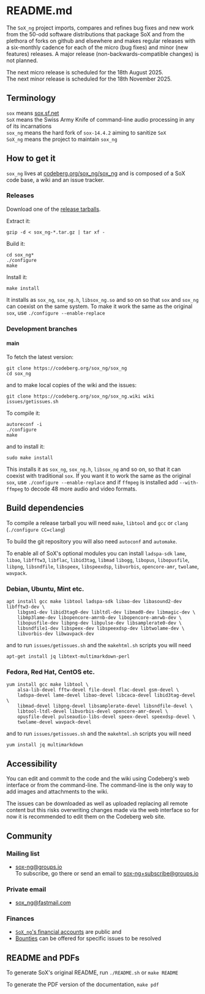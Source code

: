 # README.md

The `SoX_ng` project imports, compares and refines bug fixes and
new work from the 50-odd software distributions that package SoX
and from the plethora of forks on github and elsewhere
and makes regular releases with a six-monthly cadence
for each of the micro (bug fixes) and minor (new features) releases.
A major release (non-backwards-compatible changes) is not planned.

The next micro release is scheduled for the 18th August 2025.<BR>
The next minor release is scheduled for the 18th November 2025.

## Terminology

`sox` means [sox.sf.net](http://sox.sf.net)<BR>
`SoX` means the Swiss Army Knife of command-line audio processing in any of its incarnations<BR>
`sox_ng` means the hard fork of `sox-14.4.2` aiming to sanitize `SoX`<BR>
`SoX_ng` means the project to maintain `sox_ng`

## How to get it

`sox_ng` lives at
[codeberg.org/sox_ng/sox_ng](https://codeberg.org/sox_ng/sox_ng)
and is composed of a SoX code base, a wiki and an issue tracker.

### Releases

Download one of the
[release tarballs](https://codeberg.org/sox_ng/sox_ng/releases).

Extract it:
```
gzip -d < sox_ng-*.tar.gz | tar xf -
```
Build it:
```
cd sox_ng*
./configure
make
```
Install it:
```
make install
```

It installs as `sox_ng`, `sox_ng.h`, `libsox_ng.so` and so on
so that `sox` and `sox_ng` can coexist on the same system.
To make it work the same as the original `sox`, use
`./configure --enable-replace`

### Development branches

#### main

To fetch the latest version:
```
git clone https://codeberg.org/sox_ng/sox_ng
cd sox_ng
```
and to make local copies of the wiki and the issues:
```
git clone https://codeberg.org/sox_ng/sox_ng.wiki wiki
issues/getissues.sh
```

To compile it:
```
autoreconf -i
./configure
make
```
and to install it:
```
sudo make install
```
This installs it as `sox_ng`, `sox_ng.h`, `libsox_ng` and so on,
so that it can coexist with traditional `sox`. If you want it to work
the same as the original `sox`, use `./configure --enable-replace`
and if `ffmpeg` is installed add `--with-ffmpeg` to decode 48 more
audio and video formats.

## Build dependencies

To compile a release tarball you will need `make`, `libtool`
and `gcc` or `clang` (`./configure CC=clang`)

To build the git repository you will also need `autoconf` and `automake`.

To enable all of SoX's optional modules you can install
`ladspa-sdk`
`lame`,
`libao`,
`libfftw3`,
`libflac`,
`libid3tag`,
`libmad`
`libogg`,
`libopus`,
`libopusfile`,
`libpng`,
`libsndfile`,
`libspeex`,
`libspeexdsp`,
`libvorbis`,
`opencore-amr`,
`twolame`,
`wavpack`.

### Debian, Ubuntu, Mint etc.
```
apt install gcc make libtool ladspa-sdk libao-dev libasound2-dev libfftw3-dev \
	libgsm1-dev libid3tag0-dev libltdl-dev libmad0-dev libmagic-dev \
	libmp3lame-dev libopencore-amrnb-dev libopencore-amrwb-dev \
	libopusfile-dev libpng-dev libpulse-dev libsamplerate0-dev \
	libsndfile1-dev libspeex-dev libspeexdsp-dev libtwolame-dev \
	libvorbis-dev libwavpack-dev
```
and to run `issues/getissues.sh` and the `makehtml.sh` scripts you will need
```
apt-get install jq libtext-multimarkdown-perl
```

### Fedora, Red Hat, CentOS etc.
```
yum install gcc make libtool \
	alsa-lib-devel fftw-devel file-devel flac-devel gsm-devel \
	ladspa-devel lame-devel libao-devel libcaca-devel libid3tag-devel \
	libmad-devel libpng-devel libsamplerate-devel libsndfile-devel \
	libtool-ltdl-devel libvorbis-devel opencore-amr-devel \
	opusfile-devel pulseaudio-libs-devel speex-devel speexdsp-devel \
	twolame-devel wavpack-devel
```
and to run `issues/getissues.sh` and the `makehtml.sh` scripts you will need
```
yum install jq multimarkdown
```

## Accessibility

You can edit and commit to the code and the wiki using Codeberg's web interface
or from the command-line.
The command-line is the only way to add images and attachments to the wiki.

The issues can be downloaded as well as uploaded replacing all remote content
but this risks overwriting changes made via the web interface so for now
it is recommended to edit them on the Codeberg web site.

## Community

### Mailing list

* [sox-ng@groups.io](https://groups.io/g/sox-ng)<BR>
  To subscribe, go there or send an email to
  [sox-ng+subscribe@groups.io](mailto:sox-ng+subscribe@groups.io)

### Private email

* [sox_ng@fastmail.com](mailto:sox_ng@fastmail.com)

### Finances

* [`SoX_ng`'s financial accounts](Accounting) are public and
* [Bounties](Bounties) can be offered for specific issues to be resolved

## README and PDFs

To generate SoX's original README, run `./README.sh` or `make README`

To generate the PDF version of the documentation, `make pdf`
